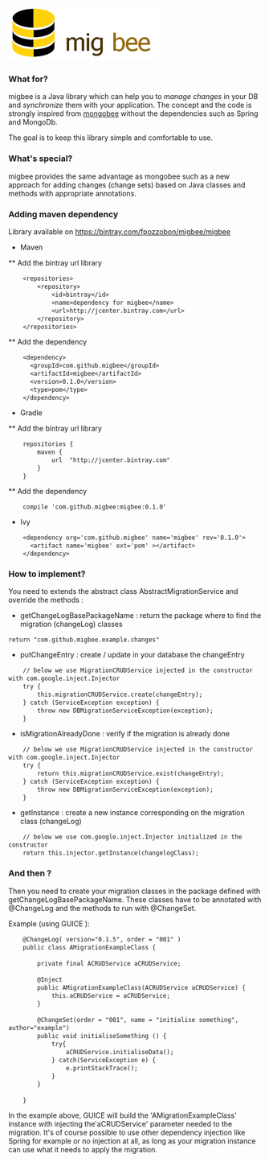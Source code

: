 ![migbee](https://raw.githubusercontent.com/migbee/migbee/master/misc/migbee_min.png)
=======

### What for?

migbee is a Java library which can help you to *manage changes* in your DB and *synchronize* them with your application.
The concept and the code is strongly inspired from [mongobee](http://github.com/mongobee) without the dependencies such as Spring and MongoDb.

The goal is to keep this library simple and comfortable to use.

### What's special?

migbee provides the same advantage as mongobee such as a new approach for adding changes (change sets) based on Java classes and methods with appropriate annotations.

### Adding maven dependency

Library available on https://bintray.com/fpozzobon/migbee/migbee

* Maven


** Add the bintray url library

```
    <repositories>
        <repository>
            <id>bintray</id>
            <name>dependency for migbee</name>
            <url>http://jcenter.bintray.com</url>
        </repository>
    </repositories>
```

** Add the dependency

```
    <dependency>
      <groupId>com.github.migbee</groupId>
      <artifactId>migbee</artifactId>
      <version>0.1.0</version>
      <type>pom</type>
    </dependency>
```

* Gradle

** Add the bintray url library

```
    repositories {
        maven {
            url  "http://jcenter.bintray.com"
        }
    }
```

** Add the dependency

```
    compile 'com.github.migbee:migbee:0.1.0'
```

* Ivy

```
    <dependency org='com.github.migbee' name='migbee' rev='0.1.0'>
      <artifact name='migbee' ext='pom' ></artifact>
    </dependency>
```

### How to implement?

You need to extends the abstract class AbstractMigrationService and override the methods :

* getChangeLogBasePackageName : return the package where to find the migration (changeLog) classes

```
return "com.github.migbee.example.changes"
```

* putChangeEntry : create / update in your database the changeEntry

```
    // below we use MigrationCRUDService injected in the constructor with com.google.inject.Injector
    try {
        this.migrationCRUDService.create(changeEntry);
    } catch (ServiceException exception) {
        throw new DBMigrationServiceException(exception);
    }
```

* isMigrationAlreadyDone : verify if the migration is already done

```
    // below we use MigrationCRUDService injected in the constructor with com.google.inject.Injector
    try {
        return this.migrationCRUDService.exist(changeEntry);
    } catch (ServiceException exception) {
        throw new DBMigrationServiceException(exception);
    }
```

* getInstance : create a new instance corresponding on the migration class (changeLog)

```
    // below we use com.google.inject.Injector initialized in the constructor
    return this.injector.getInstance(changelogClass);
```

### And then ?

Then you need to create your migration classes in the package defined with getChangeLogBasePackageName.
These classes have to be annotated with @ChangeLog and the methods to run with @ChangeSet.

Example (using GUICE ):

```
    @ChangeLog( version="0.1.5", order = "001" )
    public class AMigrationExampleClass {

    	private final ACRUDService aCRUDService;

    	@Inject
    	public AMigrationExampleClass(ACRUDService aCRUDService) {
    		this.aCRUDService = aCRUDService;
    	}

    	@ChangeSet(order = "001", name = "initialise something", author="example")
    	public void initialiseSomething () {
    		try{
    			aCRUDService.initialiseData();
    		} catch(ServiceException e) {
    			e.printStackTrace();
    		}
    	}

    }
```

In the example above, GUICE will build the 'AMigrationExampleClass' instance with injecting the'aCRUDService' parameter needed to the migration.
It's of course possible to use other dependency injection like Spring for example or no injection at all, as long as your migration instance can use what it needs to apply the migration.
